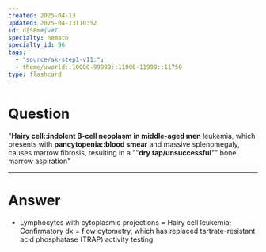 ```yaml
---
created: 2025-04-13
updated: 2025-04-13T10:52
id: d[SEm#{w#T
specialty: hemato
specialty_id: 96
tags:
  - "source/ak-step1-v11:": 
  - theme/uworld::10000-99999::11000-11999::11750
type: flashcard
---
```


# Question
"**Hairy cell::indolent B-cell neoplasm in middle-aged men** leukemia, which presents with **pancytopenia::blood smear** and massive splenomegaly, causes marrow fibrosis, resulting in a ""**dry tap/unsuccessful**"" bone marrow aspiration"

---

# Answer
* Lymphocytes with cytoplasmic projections = Hairy cell leukemia; Confirmatory dx = flow cytometry, which has replaced tartrate-resistant acid phosphatase (TRAP) activity testing